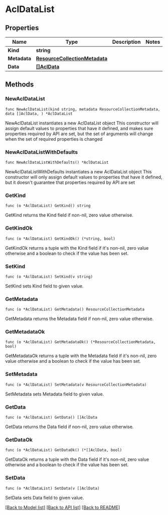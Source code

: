 # AclDataList

## Properties

Name | Type | Description | Notes
------------ | ------------- | ------------- | -------------
**Kind** | **string** |  | 
**Metadata** | [**ResourceCollectionMetadata**](ResourceCollectionMetadata.md) |  | 
**Data** | [**[]AclData**](AclData.md) |  | 

## Methods

### NewAclDataList

`func NewAclDataList(kind string, metadata ResourceCollectionMetadata, data []AclData, ) *AclDataList`

NewAclDataList instantiates a new AclDataList object
This constructor will assign default values to properties that have it defined,
and makes sure properties required by API are set, but the set of arguments
will change when the set of required properties is changed

### NewAclDataListWithDefaults

`func NewAclDataListWithDefaults() *AclDataList`

NewAclDataListWithDefaults instantiates a new AclDataList object
This constructor will only assign default values to properties that have it defined,
but it doesn't guarantee that properties required by API are set

### GetKind

`func (o *AclDataList) GetKind() string`

GetKind returns the Kind field if non-nil, zero value otherwise.

### GetKindOk

`func (o *AclDataList) GetKindOk() (*string, bool)`

GetKindOk returns a tuple with the Kind field if it's non-nil, zero value otherwise
and a boolean to check if the value has been set.

### SetKind

`func (o *AclDataList) SetKind(v string)`

SetKind sets Kind field to given value.


### GetMetadata

`func (o *AclDataList) GetMetadata() ResourceCollectionMetadata`

GetMetadata returns the Metadata field if non-nil, zero value otherwise.

### GetMetadataOk

`func (o *AclDataList) GetMetadataOk() (*ResourceCollectionMetadata, bool)`

GetMetadataOk returns a tuple with the Metadata field if it's non-nil, zero value otherwise
and a boolean to check if the value has been set.

### SetMetadata

`func (o *AclDataList) SetMetadata(v ResourceCollectionMetadata)`

SetMetadata sets Metadata field to given value.


### GetData

`func (o *AclDataList) GetData() []AclData`

GetData returns the Data field if non-nil, zero value otherwise.

### GetDataOk

`func (o *AclDataList) GetDataOk() (*[]AclData, bool)`

GetDataOk returns a tuple with the Data field if it's non-nil, zero value otherwise
and a boolean to check if the value has been set.

### SetData

`func (o *AclDataList) SetData(v []AclData)`

SetData sets Data field to given value.



[[Back to Model list]](../README.md#documentation-for-models) [[Back to API list]](../README.md#documentation-for-api-endpoints) [[Back to README]](../README.md)


